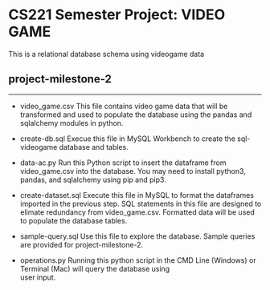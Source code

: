 # CS221 Semester Project: VIDEO GAME

This is a relational database schema using videogame data

## project-milestone-2

---

- video_game.csv
  This file contains video game data that will be transformed and used to populate the database using the pandas and sqlalchemy modules in python.

- create-db.sql
  Execue this file in MySQL Workbench to create the sql-videogame database and tables.

- data-ac.py
  Run this Python script to insert the dataframe from video_game.csv into the database. You may need to install python3, pandas, and sqlalchemy using pip and pip3.

- create-dataset.sql
  Execute this file in MySQL to format the dataframes imported in the previous step.
  SQL statements in this file are designed to elimate redundancy from video_game.csv.
  Formatted data will be used to populate the database tables.

- sample-query.sql
  Use this file to explore the database. Sample queries are provided for project-milestone-2.

- operations.py
  Running this python script in the CMD Line (Windows) or Terminal (Mac) will query the database using  
  user input.
